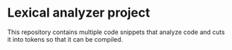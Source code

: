 # Lexical analyzer project

This repository contains multiple code snippets that analyze code and cuts it into tokens so that it can be compiled.
